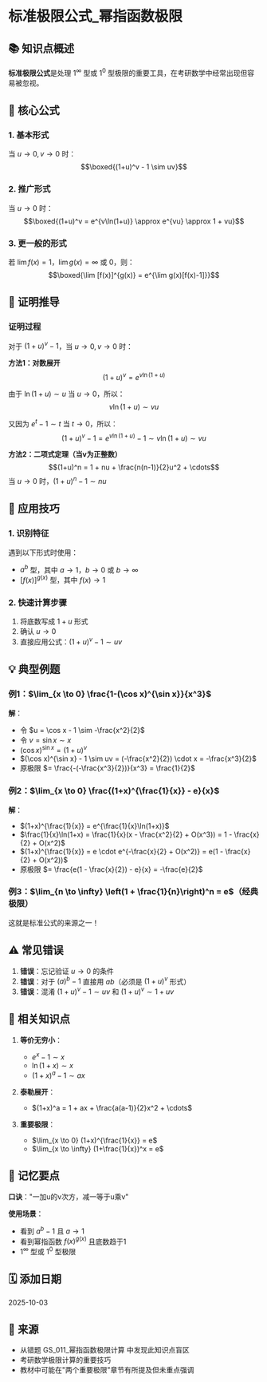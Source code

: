 # 标准极限公式_幂指函数极限

## 📚 知识点概述
**标准极限公式**是处理 $1^{\infty}$ 型或 $1^0$ 型极限的重要工具，在考研数学中经常出现但容易被忽视。

## 🎯 核心公式

### 1. 基本形式
当 $u \to 0, v \to 0$ 时：
$$\boxed{(1+u)^v - 1 \sim uv}$$

### 2. 推广形式
当 $u \to 0$ 时：
$$\boxed{(1+u)^v = e^{v\ln(1+u)} \approx e^{vu} \approx 1 + vu}$$

### 3. 更一般的形式
若 $\lim f(x) = 1$，$\lim g(x) = \infty$ 或 $0$，则：
$$\boxed{\lim [f(x)]^{g(x)} = e^{\lim g(x)[f(x)-1]}}$$

## 📝 证明推导

### 证明过程
对于 $(1+u)^v - 1$，当 $u \to 0, v \to 0$ 时：

**方法1：对数展开**
$$(1+u)^v = e^{v\ln(1+u)}$$

由于 $\ln(1+u) \sim u$ 当 $u \to 0$，所以：
$$v\ln(1+u) \sim vu$$

又因为 $e^t - 1 \sim t$ 当 $t \to 0$，所以：
$$(1+u)^v - 1 = e^{v\ln(1+u)} - 1 \sim v\ln(1+u) \sim vu$$

**方法2：二项式定理（当v为正整数）**
$$(1+u)^n = 1 + nu + \frac{n(n-1)}{2}u^2 + \cdots$$
当 $u \to 0$ 时，$(1+u)^n - 1 \sim nu$

## 🔧 应用技巧

### 1. 识别特征
遇到以下形式时使用：
- $a^b$ 型，其中 $a \to 1$，$b \to 0$ 或 $b \to \infty$
- $[f(x)]^{g(x)}$ 型，其中 $f(x) \to 1$

### 2. 快速计算步骤
1. 将底数写成 $1 + u$ 形式
2. 确认 $u \to 0$
3. 直接应用公式：$(1+u)^v - 1 \sim uv$

## 💡 典型例题

### 例1：$\lim_{x \to 0} \frac{1-(\cos x)^{\sin x}}{x^3}$

**解**：
- 令 $u = \cos x - 1 \sim -\frac{x^2}{2}$
- 令 $v = \sin x \sim x$
- $(\cos x)^{\sin x} = (1+u)^v$
- $(\cos x)^{\sin x} - 1 \sim uv = (-\frac{x^2}{2}) \cdot x = -\frac{x^3}{2}$
- 原极限 $= \frac{-(-\frac{x^3}{2})}{x^3} = \frac{1}{2}$

### 例2：$\lim_{x \to 0} \frac{(1+x)^{\frac{1}{x}} - e}{x}$

**解**：
- $(1+x)^{\frac{1}{x}} = e^{\frac{1}{x}\ln(1+x)}$
- $\frac{1}{x}\ln(1+x) = \frac{1}{x}(x - \frac{x^2}{2} + O(x^3)) = 1 - \frac{x}{2} + O(x^2)$
- $(1+x)^{\frac{1}{x}} = e \cdot e^{-\frac{x}{2} + O(x^2)} = e(1 - \frac{x}{2} + O(x^2))$
- 原极限 $= \frac{e(1 - \frac{x}{2}) - e}{x} = -\frac{e}{2}$

### 例3：$\lim_{n \to \infty} \left(1 + \frac{1}{n}\right)^n = e$（经典极限）

这就是标准公式的来源之一！

## ⚠️ 常见错误

1. **错误**：忘记验证 $u \to 0$ 的条件
2. **错误**：对于 $(a)^b - 1$ 直接用 $ab$（必须是 $(1+u)^v$ 形式）
3. **错误**：混淆 $(1+u)^v - 1 \sim uv$ 和 $(1+u)^v \sim 1 + uv$

## 🔗 相关知识点

1. **等价无穷小**：
   - $e^x - 1 \sim x$
   - $\ln(1+x) \sim x$
   - $(1+x)^a - 1 \sim ax$

2. **泰勒展开**：
   - $(1+x)^a = 1 + ax + \frac{a(a-1)}{2}x^2 + \cdots$

3. **重要极限**：
   - $\lim_{x \to 0} (1+x)^{\frac{1}{x}} = e$
   - $\lim_{x \to \infty} (1+\frac{1}{x})^x = e$

## 📌 记忆要点

**口诀**："一加u的v次方，减一等于u乘v"

**使用场景**：
- 看到 $a^b - 1$ 且 $a \to 1$
- 看到幂指函数 $f(x)^{g(x)}$ 且底数趋于1
- $1^{\infty}$ 型或 $1^0$ 型极限

## 🗓️ 添加日期
2025-10-03

## 📖 来源
- 从错题 GS_011_幂指函数极限计算 中发现此知识点盲区
- 考研数学极限计算的重要技巧
- 教材中可能在"两个重要极限"章节有所提及但未重点强调